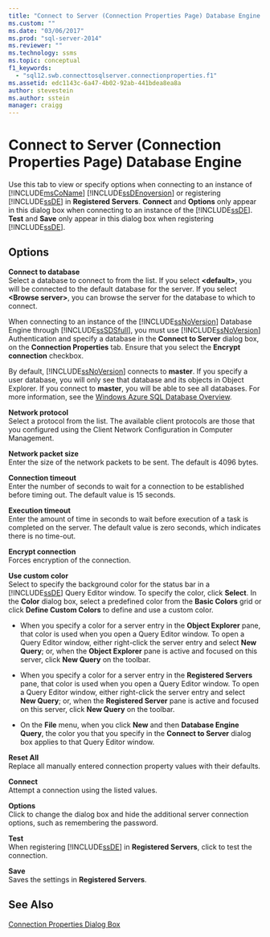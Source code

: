 ```yaml
---
title: "Connect to Server (Connection Properties Page) Database Engine | Microsoft Docs"
ms.custom: ""
ms.date: "03/06/2017"
ms.prod: "sql-server-2014"
ms.reviewer: ""
ms.technology: ssms
ms.topic: conceptual
f1_keywords: 
  - "sql12.swb.connecttosqlserver.connectionproperties.f1"
ms.assetid: edc1143c-6a47-4b02-92ab-441bdea8ea8a
author: stevestein
ms.author: sstein
manager: craigg
---
```

# Connect to Server (Connection Properties Page) Database Engine
  Use this tab to view or specify options when connecting to an instance of [!INCLUDE[msCoName](../../includes/msconame-md.md)] [!INCLUDE[ssDEnoversion](../../includes/ssdenoversion-md.md)] or registering [!INCLUDE[ssDE](../../includes/ssde-md.md)] in **Registered Servers**. **Connect** and **Options** only appear in this dialog box when connecting to an instance of the [!INCLUDE[ssDE](../../includes/ssde-md.md)]. **Test** and **Save** only appear in this dialog box when registering [!INCLUDE[ssDE](../../includes/ssde-md.md)].  
  
## Options  
 **Connect to database**  
 Select a database to connect to from the list. If you select **\<default>**, you will be connected to the default database for the server. If you select **\<Browse server>**, you can browse the server for the database to which to connect.  
  
 When connecting to an instance of the [!INCLUDE[ssNoVersion](../../includes/ssnoversion-md.md)] Database Engine through [!INCLUDE[ssSDSfull](../../includes/sssdsfull-md.md)], you must use [!INCLUDE[ssNoVersion](../../includes/ssnoversion-md.md)] Authentication and specify a database in the **Connect to Server** dialog box, on the **Connection Properties** tab. Ensure that you select the **Encrypt connection** checkbox.  
  
 By default, [!INCLUDE[ssNoVersion](../../includes/ssnoversion-md.md)] connects to **master**. If you specify a user database, you will only see that database and its objects in Object Explorer. If you connect to **master**, you will be able to see all databases. For more information, see the [Windows Azure SQL Database Overview](https://social.technet.microsoft.com/wiki/contents/articles/1765.overview-of-azure-sql-database.aspx).  
  
 **Network protocol**  
 Select a protocol from the list. The available client protocols are those that you configured using the Client Network Configuration in Computer Management.  
  
 **Network packet size**  
 Enter the size of the network packets to be sent. The default is 4096 bytes.  
  
 **Connection timeout**  
 Enter the number of seconds to wait for a connection to be established before timing out. The default value is 15 seconds.  
  
 **Execution timeout**  
 Enter the amount of time in seconds to wait before execution of a task is completed on the server. The default value is zero seconds, which indicates there is no time-out.  
  
 **Encrypt connection**  
 Forces encryption of the connection.  
  
 **Use custom color**  
 Select to specify the background color for the status bar in a [!INCLUDE[ssDE](../../includes/ssde-md.md)] Query Editor window. To specify the color, click **Select**. In the **Color** dialog box, select a predefined color from the **Basic Colors** grid or click **Define Custom Colors** to define and use a custom color.  
  
-   When you specify a color for a server entry in the **Object Explorer** pane, that color is used when you open a Query Editor window. To open a Query Editor window, either right-click the server entry and select **New Query**; or, when the **Object Explorer** pane is active and focused on this server, click **New Query** on the toolbar.  
  
-   When you specify a color for a server entry in the **Registered Servers** pane, that color is used when you open a Query Editor window. To open a Query Editor window, either right-click the server entry and select **New Query**; or, when the **Registered Server** pane is active and focused on this server, click **New Query** on the toolbar.  
  
-   On the **File** menu, when you click **New** and then **Database Engine Query**, the color you that you specify in the **Connect to Server** dialog box applies to that Query Editor window.  
  
 **Reset All**  
 Replace all manually entered connection property values with their defaults.  
  
 **Connect**  
 Attempt a connection using the listed values.  
  
 **Options**  
 Click to change the dialog box and hide the additional server connection options, such as remembering the password.  
  
 **Test**  
 When registering [!INCLUDE[ssDE](../../includes/ssde-md.md)] in **Registered Servers**, click to test the connection.  
  
 **Save**  
 Saves the settings in **Registered Servers**.  
  
## See Also  
 [Connection Properties Dialog Box](../../database-engine/connection-properties-dialog-box.md)  
  
  
